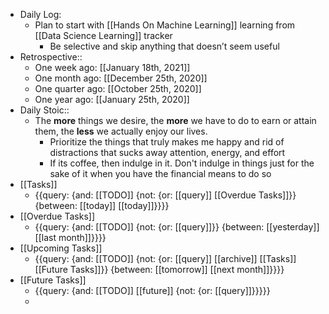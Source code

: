 - Daily Log:
    - Plan to start with [[Hands On Machine Learning]] learning from [[Data Science Learning]] tracker
        - Be selective and skip anything that doesn’t seem useful
- Retrospective::
    - One week ago: [[January 18th, 2021]]
    - One month ago: [[December 25th, 2020]]
    - One quarter ago: [[October 25th, 2020]]
    - One year ago: [[January 25th, 2020]]
- Daily Stoic::
    - The __more__ things we desire, the __more__ we have to do to earn or attain them, the __less__ we actually enjoy our lives. 
        - Prioritize the things that truly makes me happy and rid of distractions that sucks away attention, energy, and effort
        - If its coffee, then indulge in it. Don't indulge in things just for the sake of it when you have the financial means to do so
- [[Tasks]]
    - {{query: {and: [[TODO]] {not: {or: [[query]] [[Overdue Tasks]]}} {between: [[today]] [[today]]}}}}
- [[Overdue Tasks]]
    - {{query: {and: [[TODO]] {not: {or: [[query]]}} {between: [[yesterday]] [[last month]]}}}}
- [[Upcoming Tasks]]
    - {{query: {and: [[TODO]] {not: {or: [[query]] [[archive]] [[Tasks]] [[Future Tasks]]}} {between: [[tomorrow]] [[next month]]}}}}
- [[Future Tasks]]
    - {{query: {and: [[TODO]] [[future]] {not: {or: [[query]]}}}}}
    - 
